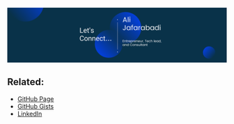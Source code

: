 [![Ali's GitHub Banner](./assets/banner.png)](https://www.linkedin.com/in/jafarabadi/)
## Related:
-  [GitHub Page](https://j8i.link "j8i.link")
-  [GitHub Gists](https://gist.github.com/jafarabadi "jafarabadi")
-  [LinkedIn](https://www.linkedin.com/in/jafarabadi "in/jafarabadi")

<!-- - 👋 Hi, I’m @jafarabadi
- 👀 I’m interested in ...
- 🌱 I’m currently learning ...
- 💞️ I’m looking to collaborate on ...
- 📫 How to reach me ...
- 😄 Pronouns: ...
- ⚡ Fun fact: ... -->

<!---
jafarabadi/jafarabadi is a ✨ special ✨ repository because its `README.md` (this file) appears on your GitHub profile.
You can click the Preview link to take a look at your changes.
--->
